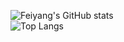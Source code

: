 ![Feiyang's GitHub stats](https://github-readme-stats.vercel.app/api?username=xvoicex&show_icons=true&theme=transparent)  
![Top Langs](https://github-readme-stats.vercel.app/api/top-langs/?username=xvoicex&layout=compact&hide=vue,css,scss,html,Dockerfile&langs_count=8&show_icons=true&theme=transparent)
